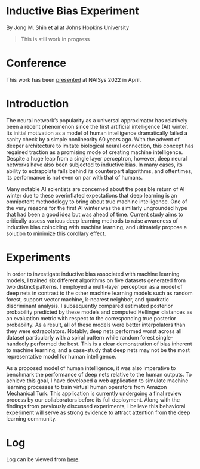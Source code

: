 # Inductive Bias Experiment
By Jong M. Shin et al at Johns Hopkins University
> This is still work in progress

# Conference
This work has been [presented](posters/NAISys2022-poster.pdf) at NAISys 2022 in April.

# Introduction
The neural network’s popularity as a universal approximator has relatively been a recent phenomenon since the first artificial intelligence (AI) winter. Its initial motivation as a model of human intelligence dramatically failed a sanity check by a simple nonlinearity 60 years ago. With the advent of deeper architecture to imitate biological neural connection, this concept has regained traction as a promising mode of creating machine intelligence. Despite a huge leap from a single layer perceptron, however, deep neural networks have also been subjected to inductive bias. In many cases, its ability to extrapolate falls behind its counterpart algorithms, and oftentimes, its performance is not even on par with that of humans.

Many notable AI scientists are concerned about the possible return of AI winter due to these overinflated expectations that deep learning is an omnipotent methodology to bring about true machine intelligence. One of the very reasons for the first AI winter was the similarly ungrounded hype that had been a good idea but was ahead of time. Current study aims to critically assess various deep learning methods to raise awareness of inductive bias coinciding with machine learning, and ultimately propose a solution to minimize this corollary effect.

# Experiments
In order to investigate inductive bias associated with machine learning models, I trained six different algorithms on five datasets generated from two distinct patterns. I employed a multi-layer perceptron as a model of deep nets in contrast to the other machine learning models such as random forest, support vector machine, k-nearest neighbor, and quadratic discriminant analysis. I subsequently compared estimated posterior probability predicted by these models and computed Hellinger distances as an evaluation metric with respect to the corresponding true posterior probability. As a result, all of these models were better interpolators than they were extrapolators. Notably, deep nets performed worst across all dataset particularly with a spiral pattern while random forest single-handedly performed the best. This is a clear demonstration of bias inherent to machine learning, and a case-study that deep nets may not be the most representative model for human intelligence.

As a proposed model of human intelligence, it was also imperative to benchmark the performance of deep nets relative to the human outputs. To achieve this goal, I have developed a web application to simulate machine learning processes to train virtual human operators from Amazon Mechanical Turk. This application is currently undergoing a final review process by our collaborators before its full deployment. Along with the findings from previously discussed experiments, I believe this behavioral experiment will serve as strong evidence to attract attention from the deep learning community.

# Log
Log can be viewed from [here](LOG.md).